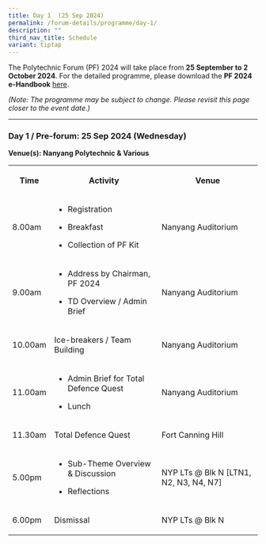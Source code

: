```yaml
---
title: Day 1  (25 Sep 2024)
permalink: /forum-details/programme/day-1/
description: ""
third_nav_title: Schedule
variant: tiptap
---
```

<p>The Polytechnic Forum (PF) 2024 will take place from <strong>25 September to 2 October 2024</strong>.
For the detailed programme, please download the <strong>PF 2024 e-Handbook</strong> 
<a href="/files/pf%202023%20-%20e-handbook%20(updated%209%20sep).pdf" rel="noopener noreferrer nofollow" target="_blank">here</a>.</p>
<p><em>(Note: The programme may be subject to change. Please revisit this page closer to the event date.)</em>
</p>
<hr>
<h3><strong>Day 1 / Pre-forum: 25 Sep 2024 (Wednesday)</strong></h3>
<p><strong>Venue(s): Nanyang Polytechnic &amp; Various</strong>
</p>
<table style="minWidth: 75px">
<colgroup>
<col>
<col>
<col>
</colgroup>
<tbody>
<tr>
<th rowspan="1" colspan="1">
<p>Time</p>
</th>
<th rowspan="1" colspan="1">
<p>Activity</p>
</th>
<th rowspan="1" colspan="1">
<p>Venue</p>
</th>
</tr>
<tr>
<td rowspan="1" colspan="1">
<p>8.00am</p>
</td>
<td rowspan="1" colspan="1">
<ul data-tight="true" class="tight">
<li>
<p>Registration</p>
</li>
<li>
<p>Breakfast</p>
</li>
<li>
<p>Collection of PF Kit</p>
</li>
</ul>
</td>
<td rowspan="1" colspan="1">
<p>Nanyang Auditorium</p>
</td>
</tr>
<tr>
<td rowspan="1" colspan="1">
<p>9.00am</p>
</td>
<td rowspan="1" colspan="1">
<ul data-tight="true" class="tight">
<li>
<p>Address by Chairman, PF 2024</p>
</li>
<li>
<p>TD Overview / Admin Brief</p>
</li>
</ul>
</td>
<td rowspan="1" colspan="1">
<p>Nanyang Auditorium</p>
</td>
</tr>
<tr>
<td rowspan="1" colspan="1">
<p>10.00am</p>
</td>
<td rowspan="1" colspan="1">
<p>Ice-breakers / Team Building</p>
</td>
<td rowspan="1" colspan="1">
<p>Nanyang Auditorium</p>
</td>
</tr>
<tr>
<td rowspan="1" colspan="1">
<p>11.00am</p>
</td>
<td rowspan="1" colspan="1">
<ul data-tight="true" class="tight">
<li>
<p>Admin Brief for Total Defence Quest</p>
</li>
<li>
<p>Lunch</p>
</li>
</ul>
</td>
<td rowspan="1" colspan="1">
<p>Nanyang Auditorium</p>
</td>
</tr>
<tr>
<td rowspan="1" colspan="1">
<p>11.30am</p>
</td>
<td rowspan="1" colspan="1">
<p>Total Defence Quest</p>
</td>
<td rowspan="1" colspan="1">
<p>Fort Canning Hill</p>
</td>
</tr>
<tr>
<td rowspan="1" colspan="1">
<p>5.00pm</p>
</td>
<td rowspan="1" colspan="1">
<ul data-tight="true" class="tight">
<li>
<p>Sub-Theme Overview &amp; Discussion</p>
</li>
<li>
<p>Reflections</p>
</li>
</ul>
</td>
<td rowspan="1" colspan="1">
<p>NYP LTs @ Blk N [LTN1, N2, N3, N4, N7]</p>
</td>
</tr>
<tr>
<td rowspan="1" colspan="1">
<p>6.00pm</p>
</td>
<td rowspan="1" colspan="1">
<p>Dismissal</p>
</td>
<td rowspan="1" colspan="1">
<p>NYP LTs @ Blk N</p>
</td>
</tr>
</tbody>
</table>
<p></p>